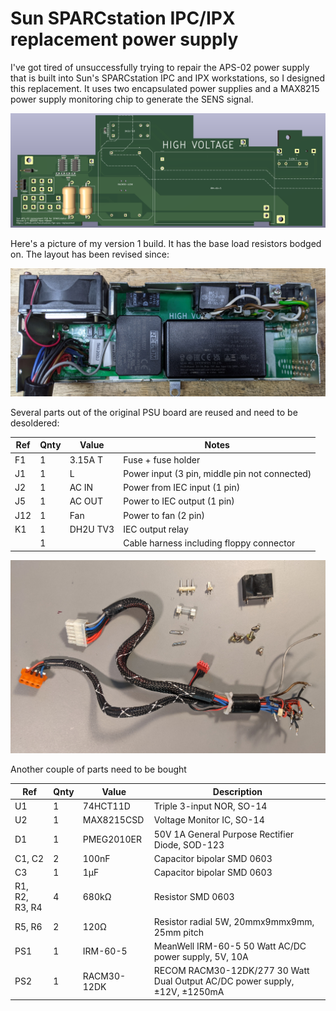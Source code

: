 # Sun SPARCstation IPC/IPX replacement power supply

I've got tired of unsuccessfully trying to repair the APS-02 power
supply that is built into Sun's SPARCstation IPC and IPX workstations,
so I designed this replacement.  It uses two encapsulated power
supplies and a MAX8215 power supply monitoring chip to generate the
SENS signal.

![Rendered v2 PCB](images/render.png)


Here's a picture of my version 1 build.  It has the base load
resistors bodged on.  The layout has been revised since:

![Version 1 build](images/version-1-build.jpg)

Several parts out of the original PSU board are reused and need to be
desoldered:

|Ref |Qnty|Value    |Notes                                         |
|----|----|---------|----------------------------------------------|
|F1  |1   |3.15A T  |Fuse + fuse holder                            |
|J1  |1   |L        |Power input (3 pin, middle pin not connected) |
|J2  |1   |AC IN    |Power from IEC input (1 pin)                  |
|J5  |1   |AC OUT   |Power to IEC output (1 pin)                   |
|J12 |1   |Fan      |Power to fan (2 pin)                          |
|K1  |1   |DH2U TV3 |IEC output relay                              |
|    |1   |         |Cable harness including floppy connector      |

![Reused parts](images/reused-parts.jpg)


Another couple of parts need to be bought

|Ref           |Qnty|Value      |Description                                                                 |
|--------------|----|-----------|----------------------------------------------------------------------------|
|U1            |1   |74HCT11D   |Triple 3-input NOR, SO-14                                                   |
|U2            |1   |MAX8215CSD |Voltage Monitor IC, SO-14                                                   |
|D1            |1   |PMEG2010ER |50V 1A General Purpose Rectifier Diode, SOD-123                             |
|C1, C2        |2   |100nF      |Capacitor bipolar SMD 0603                                                  |
|C3            |1   |1µF        |Capacitor bipolar SMD 0603                                                  |
|R1, R2, R3, R4|4   |680kΩ      |Resistor SMD 0603                                                           |
|R5, R6        |2   |120Ω       |Resistor radial 5W, 20mmx9mmx9mm, 25mm pitch                                |
|PS1           |1   |IRM-60-5   |MeanWell IRM-60-5 50 Watt AC/DC power supply, 5V, 10A                       |
|PS2           |1   |RACM30-12DK|RECOM RACM30-12DK/277 30 Watt Dual Output AC/DC power supply, ±12V, ±1250mA |

